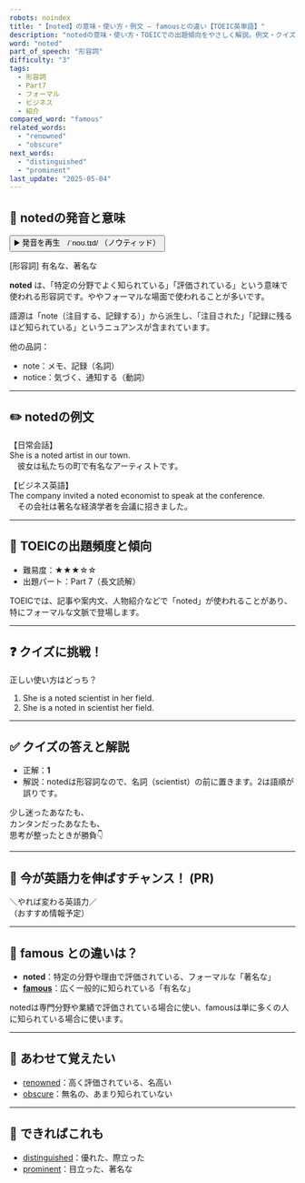 ```yaml
---
robots: noindex
title: "【noted】の意味・使い方・例文 ― famousとの違い【TOEIC英単語】"
description: "notedの意味・使い方・TOEICでの出題傾向をやさしく解説。例文・クイズ付きでfamousとの違いもわかりやすく学べます。"
word: "noted"
part_of_speech: "形容詞"
difficulty: "3"
tags:
  - 形容詞
  - Part7
  - フォーマル
  - ビジネス
  - 紹介
compared_word: "famous"
related_words:
  - "renowned"
  - "obscure"
next_words:
  - "distinguished"
  - "prominent"
last_update: "2025-05-04"
---
```


## 🔰 notedの発音と意味

<button class="play-audio" onclick="playTTS('noted')">
  <span class="play-audio-main">
    ▶️ 発音を再生　/ˈnoʊ.tɪd/
  </span>
  <span class="play-audio-sub">
    （ノウティッド）
  </span>
</button>

[形容詞] 有名な、著名な

**noted** は、「特定の分野でよく知られている」「評価されている」という意味で使われる形容詞です。ややフォーマルな場面で使われることが多いです。

語源は「note（注目する、記録する）」から派生し、「注目された」「記録に残るほど知られている」というニュアンスが含まれています。

他の品詞：  
- note：メモ、記録（名詞）
- notice：気づく、通知する（動詞）

---

## ✏️ notedの例文

【日常会話】  
She is a noted artist in our town.  
　彼女は私たちの町で有名なアーティストです。

【ビジネス英語】  
The company invited a noted economist to speak at the conference.  
　その会社は著名な経済学者を会議に招きました。

---

## 🎯 TOEICの出題頻度と傾向

- 難易度：★★★☆☆
- 出題パート：Part 7（長文読解）

TOEICでは、記事や案内文、人物紹介などで「noted」が使われることがあり、特にフォーマルな文脈で登場します。

---

## ❓ クイズに挑戦！

正しい使い方はどっち？

1. She is a noted scientist in her field.  
2. She is a noted in scientist her field.

---

## ✅ クイズの答えと解説

- 正解：**1**
- 解説：notedは形容詞なので、名詞（scientist）の前に置きます。2は語順が誤りです。

少し迷ったあなたも、  
カンタンだったあなたも、  
思考が整ったときが勝負👇️

---

## 🚀 今が英語力を伸ばすチャンス！ (PR)

<div class="info-center">
＼やれば変わる英語力／<br>  
（おすすめ情報予定）
</div>

---

## 🤔  famous との違いは？

- **noted**：特定の分野や理由で評価されている、フォーマルな「著名な」
- **[famous](/word/famous/)**：広く一般的に知られている「有名な」

notedは専門分野や業績で評価されている場合に使い、famousは単に多くの人に知られている場合に使います。

---

## 🧩 あわせて覚えたい

- [renowned](/word/renowned/)：高く評価されている、名高い
- [obscure](/word/obscure/)：無名の、あまり知られていない

---

## 📖 できればこれも

- [distinguished](/word/distinguished/)：優れた、際立った
- [prominent](/word/prominent/)：目立った、著名な

<!-- cvid: aid33_bid28 -->
